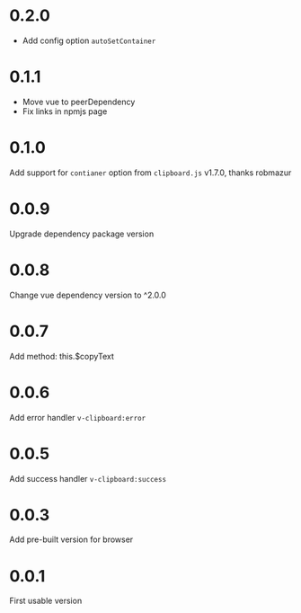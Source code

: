 # 0.2.0

- Add config option `autoSetContainer`

# 0.1.1

- Move vue to peerDependency
- Fix links in npmjs page

# 0.1.0

Add support for `contianer` option from `clipboard.js` v1.7.0, thanks robmazur

# 0.0.9

Upgrade dependency package version

# 0.0.8

Change vue dependency version to ^2.0.0

# 0.0.7

Add method: this.$copyText

# 0.0.6

Add error handler `v-clipboard:error`

# 0.0.5

Add success handler `v-clipboard:success`

# 0.0.3

Add pre-built version for browser

# 0.0.1

First usable version
